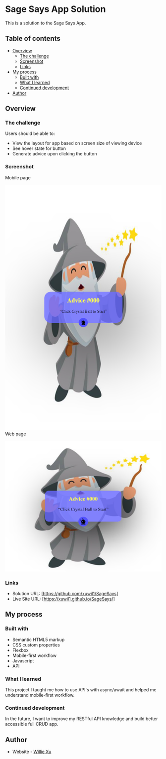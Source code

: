 # Sage Says App Solution

This is a solution to the Sage Says  App.

## Table of contents

- [Overview](#overview)
  - [The challenge](#the-challenge)
  - [Screenshot](#screenshot)
  - [Links](#links)
- [My process](#my-process)
  - [Built with](#built-with)
  - [What I learned](#what-i-learned)
  - [Continued development](#continued-development)
- [Author](#author)

## Overview

### The challenge

Users should be able to:

- View the layout for app based on screen size of viewing device 
- See hover state for button
- Generate advice upon clicking the button

### Screenshot
Mobile page

![Mobile page](/img/mobilepage.png)  
Web page

![Web page](/img/webpage.png)

### Links

- Solution URL: [https://github.com/xuwil1/SageSays]
- Live Site URL: [https://xuwil1.github.io/SageSays/]

## My process

### Built with

- Semantic HTML5 markup
- CSS custom properties
- Flexbox
- Mobile-first workflow
- Javascript
- API




### What I learned

This project I taught me how to use API's with async/await and helped me understand mobile-first workflow.

### Continued development

In the future, I want to improve my RESTful API knowledge and build better accessible full CRUD app. 

## Author

- Website - [Willie Xu](www.xuwill.com)


